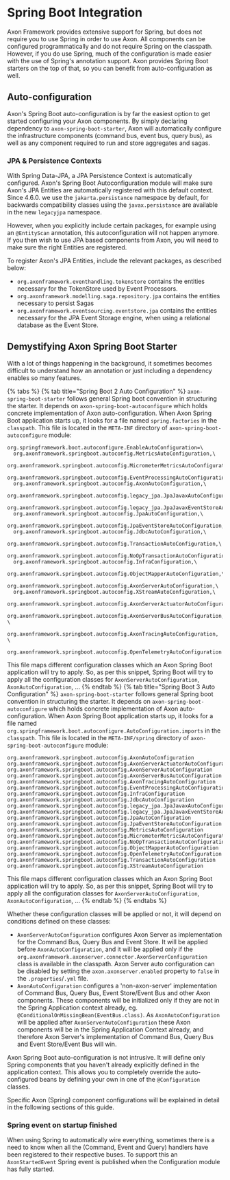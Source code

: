 # Spring Boot Integration

Axon Framework provides extensive support for Spring, but does not require you to use Spring in order to use Axon. All
components can be configured programmatically and do not require Spring on the classpath. However, if you do use Spring,
much of the configuration is made easier with the use of Spring's annotation support. Axon provides Spring Boot starters
on the top of that, so you can benefit from auto-configuration as well.

## Auto-configuration

Axon's Spring Boot auto-configuration is by far the easiest option to get started configuring your Axon components. By
simply declaring dependency to `axon-spring-boot-starter`, Axon will automatically configure the infrastructure
components \(command bus, event bus, query bus\), as well as any component required to run and store aggregates and
sagas.

### JPA & Persistence Contexts

With Spring Data-JPA, a JPA Persistence Context is automatically configured. Axon's Spring Boot Autoconfiguration module
will make sure Axon's JPA Entities are automatically registered with this default context. Since 4.6.0. we use the
`jakarta.persistance` namespace by default, for backwards compatibility classes using the `javax.persistance` are 
available in the new `legacyjpa` namespace.

However, when you explicitly include certain packages, for example using an `@EntityScan` annotation, this
autoconfiguration will not happen anymore. If you then wish to use JPA based components from Axon, you will need to make
sure the right Entities are registered.

To register Axon's JPA Entities, include the relevant packages, as described below:

- `org.axonframework.eventhandling.tokenstore` contains the entities necessary for the TokenStore used by Event
  Processors.
- `org.axonframework.modelling.saga.repository.jpa` contains the entities necessary to persist Sagas
- `org.axonframework.eventsourcing.eventstore.jpa` contains the entities necessary for the JPA Event Storage engine,
  when using a relational database as the Event Store.

## Demystifying Axon Spring Boot Starter

With a lot of things happening in the background, it sometimes becomes difficult to understand how an annotation or just
including a dependency enables so many features.

{% tabs %}
{% tab title="Spring Boot 2 Auto Configuration" %}
`axon-spring-boot-starter` follows general Spring boot convention in structuring the starter. It depends
on `axon-spring-boot-autoconfigure` which holds concrete implementation of Axon auto-configuration. When Axon Spring
Boot application starts up, it looks for a file named `spring.factories` in the `classpath`. This file is located in
the `META-INF` directory of `axon-spring-boot-autoconfigure` module:

```text
org.springframework.boot.autoconfigure.EnableAutoConfiguration=\
  org.axonframework.springboot.autoconfig.MetricsAutoConfiguration,\
  org.axonframework.springboot.autoconfig.MicrometerMetricsAutoConfiguration,\
  org.axonframework.springboot.autoconfig.EventProcessingAutoConfiguration,\
  org.axonframework.springboot.autoconfig.AxonAutoConfiguration,\
  org.axonframework.springboot.autoconfig.legacy_jpa.JpaJavaxAutoConfiguration,\
  org.axonframework.springboot.autoconfig.legacy_jpa.JpaJavaxEventStoreAutoConfiguration,\
  org.axonframework.springboot.autoconfig.JpaAutoConfiguration,\
  org.axonframework.springboot.autoconfig.JpaEventStoreAutoConfiguration,\
  org.axonframework.springboot.autoconfig.JdbcAutoConfiguration,\
  org.axonframework.springboot.autoconfig.TransactionAutoConfiguration,\
  org.axonframework.springboot.autoconfig.NoOpTransactionAutoConfiguration,\
  org.axonframework.springboot.autoconfig.InfraConfiguration,\
  org.axonframework.springboot.autoconfig.ObjectMapperAutoConfiguration,\
  org.axonframework.springboot.autoconfig.AxonServerAutoConfiguration,\
  org.axonframework.springboot.autoconfig.XStreamAutoConfiguration,\
  org.axonframework.springboot.autoconfig.AxonServerActuatorAutoConfiguration,\
  org.axonframework.springboot.autoconfig.AxonServerBusAutoConfiguration, \
  org.axonframework.springboot.autoconfig.AxonTracingAutoConfiguration, \
  org.axonframework.springboot.autoconfig.OpenTelemetryAutoConfiguration
```

This file maps different configuration classes which an Axon Spring Boot application will try to apply. So, as per this snippet, Spring Boot will try to apply all the configuration classes for `AxonServerAutoConfiguration`, `AxonAutoConfiguration`, ...
{% endtab %}
{% tab title="Spring Boot 3 Auto Configuration" %}
`axon-spring-boot-starter` follows general Spring boot convention in structuring the starter. It depends
on `axon-spring-boot-autoconfigure` which holds concrete implementation of Axon auto-configuration. When Axon Spring
Boot application starts up, it looks for a file named `org.springframework.boot.autoconfigure.AutoConfiguration.imports` in the `classpath`. This file is located in
the `META-INF/spring` directory of `axon-spring-boot-autoconfigure` module:

```text
org.axonframework.springboot.autoconfig.AxonAutoConfiguration
org.axonframework.springboot.autoconfig.AxonServerActuatorAutoConfiguration
org.axonframework.springboot.autoconfig.AxonServerAutoConfiguration
org.axonframework.springboot.autoconfig.AxonServerBusAutoConfiguration
org.axonframework.springboot.autoconfig.AxonTracingAutoConfiguration
org.axonframework.springboot.autoconfig.EventProcessingAutoConfiguration
org.axonframework.springboot.autoconfig.InfraConfiguration
org.axonframework.springboot.autoconfig.JdbcAutoConfiguration
org.axonframework.springboot.autoconfig.legacy_jpa.JpaJavaxAutoConfiguration
org.axonframework.springboot.autoconfig.legacy_jpa.JpaJavaxEventStoreAutoConfiguration
org.axonframework.springboot.autoconfig.JpaAutoConfiguration
org.axonframework.springboot.autoconfig.JpaEventStoreAutoConfiguration
org.axonframework.springboot.autoconfig.MetricsAutoConfiguration
org.axonframework.springboot.autoconfig.MicrometerMetricsAutoConfiguration
org.axonframework.springboot.autoconfig.NoOpTransactionAutoConfiguration
org.axonframework.springboot.autoconfig.ObjectMapperAutoConfiguration
org.axonframework.springboot.autoconfig.OpenTelemetryAutoConfiguration
org.axonframework.springboot.autoconfig.TransactionAutoConfiguration
org.axonframework.springboot.autoconfig.XStreamAutoConfiguration
```

This file maps different configuration classes which an Axon Spring Boot application will try to apply. So, as per this snippet, Spring Boot will try to apply all the configuration classes for `AxonServerAutoConfiguration`, `AxonAutoConfiguration`, ...
{% endtab %}
{% endtabs %}

Whether these configuration classes will be applied or not, it will depend on conditions defined on these classes:

* `AxonServerAutoConfiguration` configures Axon Server as implementation for the Command Bus, Query Bus and Event Store. It will be applied before `AxonAutoConfiguration`, and it will be applied only if the `org.axonframework.axonserver.connector.AxonServerConfiguration` class is available in the classpath. Axon Server auto configuration can be disabled by setting the `axon.axonserver.enabled` property to `false` in the `.properties`/`.yml` file.
* `AxonAutoConfiguration` configures a 'non-axon-server' implementation of Command Bus, Query Bus, Event Store/Event Bus and other Axon components. These components will be initialized only if they are not in the Spring Application context already, eg. `@ConditionalOnMissingBean(EventBus.class)`. As `AxonAutoConfiguration` will be applied after `AxonServerAutoConfiguration` these Axon components will be in the Spring Application Context already, and therefore Axon Server's implementation of Command Bus, Query Bus and Event Store/Event Bus will win.

Axon Spring Boot auto-configuration is not intrusive. It will define only Spring components that you haven't already explicitly defined in the application context. This allows you to completely override the auto-configured beans by defining your own in one of the `@Configuration` classes.

Specific Axon \(Spring\) component configurations will be explained in detail in the following sections of this guide.

### Spring event on startup finished

When using Spring to automatically wire everything, sometimes there is a need to know when all the (Command, Event and Query) handlers have been registered to their respective buses.
To support this an `AxonStartedEvent` Spring event is published  when the Configuration module has fully started.


